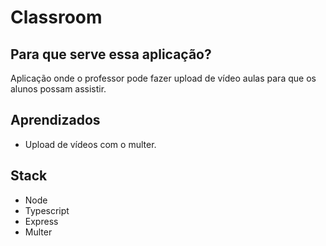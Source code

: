 # Classroom

## Para que serve essa aplicação?
Aplicação onde o professor pode fazer upload de vídeo aulas para que os alunos possam assistir.

## Aprendizados
- Upload de vídeos com o multer.

## Stack
- Node
- Typescript
- Express
- Multer
